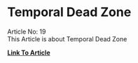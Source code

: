 # **Temporal Dead Zone**

Article No: 19  
This Article is about Temporal Dead Zone

**[Link To Article](https://deepaknayak.hashnode.dev/temporal-dead-zone)**